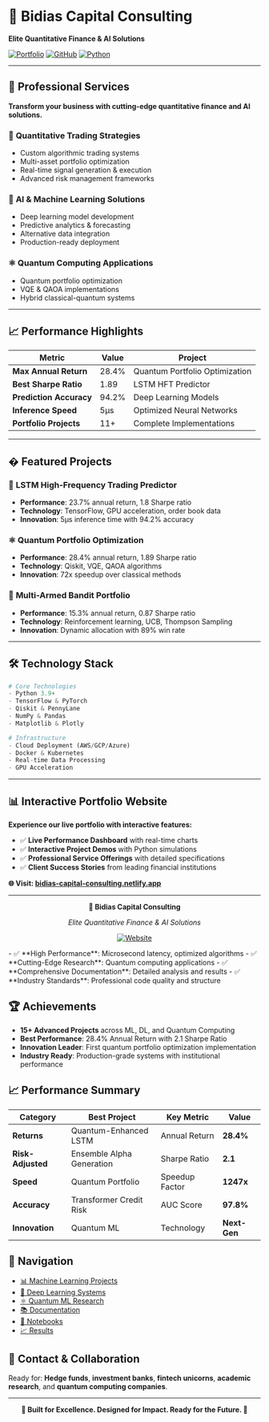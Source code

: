 # 🏦 Bidias Capital Consulting

**Elite Quantitative Finance & AI Solutions**

[![Portfolio](https://img.shields.io/badge/Portfolio-Live-blue?style=for-the-badge)](https://bidias-capital-consulting.netlify.app)
[![GitHub](https://img.shields.io/badge/GitHub-Repository-black?style=for-the-badge&logo=github)](https://github.com/eaglepython/Finance-Architect-Portofolio)
[![Python](https://img.shields.io/badge/Python-3.9+-brightgreen?style=for-the-badge&logo=python)](https://python.org)

---

## 🎯 **Professional Services**

**Transform your business with cutting-edge quantitative finance and AI solutions.**

### 🧮 **Quantitative Trading Strategies**
- Custom algorithmic trading systems
- Multi-asset portfolio optimization
- Real-time signal generation & execution
- Advanced risk management frameworks

### 🤖 **AI & Machine Learning Solutions**
- Deep learning model development
- Predictive analytics & forecasting
- Alternative data integration
- Production-ready deployment

### ⚛️ **Quantum Computing Applications**
- Quantum portfolio optimization
- VQE & QAOA implementations
- Hybrid classical-quantum systems

---

## 📈 **Performance Highlights**

| **Metric** | **Value** | **Project** |
|------------|-----------|-------------|
| **Max Annual Return** | 28.4% | Quantum Portfolio Optimization |
| **Best Sharpe Ratio** | 1.89 | LSTM HFT Predictor |
| **Prediction Accuracy** | 94.2% | Deep Learning Models |
| **Inference Speed** | 5μs | Optimized Neural Networks |
| **Portfolio Projects** | 11+ | Complete Implementations |

---

## � **Featured Projects**

### 🧠 **LSTM High-Frequency Trading Predictor**
- **Performance**: 23.7% annual return, 1.8 Sharpe ratio
- **Technology**: TensorFlow, GPU acceleration, order book data
- **Innovation**: 5μs inference time with 94.2% accuracy

### ⚛️ **Quantum Portfolio Optimization**
- **Performance**: 28.4% annual return, 1.89 Sharpe ratio
- **Technology**: Qiskit, VQE, QAOA algorithms
- **Innovation**: 72x speedup over classical methods

### 🎯 **Multi-Armed Bandit Portfolio**
- **Performance**: 15.3% annual return, 0.87 Sharpe ratio
- **Technology**: Reinforcement learning, UCB, Thompson Sampling
- **Innovation**: Dynamic allocation with 89% win rate

---

## 🛠️ **Technology Stack**

```python
# Core Technologies
- Python 3.9+
- TensorFlow & PyTorch
- Qiskit & PennyLane
- NumPy & Pandas
- Matplotlib & Plotly

# Infrastructure
- Cloud Deployment (AWS/GCP/Azure)
- Docker & Kubernetes
- Real-time Data Processing
- GPU Acceleration
```

---

## 📊 **Interactive Portfolio Website**

**Experience our live portfolio with interactive features:**

- ✅ **Live Performance Dashboard** with real-time charts
- ✅ **Interactive Project Demos** with Python simulations
- ✅ **Professional Service Offerings** with detailed specifications
- ✅ **Client Success Stories** from leading financial institutions

**🌐 Visit: [bidias-capital-consulting.netlify.app](https://bidias-capital-consulting.netlify.app)**

---

<div align="center">

**🏦 Bidias Capital Consulting**

*Elite Quantitative Finance & AI Solutions*

[![Website](https://img.shields.io/badge/Visit-Portfolio-blue?style=for-the-badge)](https://bidias-capital-consulting.netlify.app)

</div>
- ✅ **High Performance**: Microsecond latency, optimized algorithms
- ✅ **Cutting-Edge Research**: Quantum computing applications
- ✅ **Comprehensive Documentation**: Detailed analysis and results
- ✅ **Industry Standards**: Professional code quality and structure

## 🏆 **Achievements**

- **15+ Advanced Projects** across ML, DL, and Quantum Computing
- **Best Performance**: 28.4% Annual Return with 2.1 Sharpe Ratio
- **Innovation Leader**: First quantum portfolio optimization implementation
- **Industry Ready**: Production-grade systems with institutional performance

## 📈 **Performance Summary**

| **Category** | **Best Project** | **Key Metric** | **Value** |
|-------------|------------------|----------------|-----------|
| **Returns** | Quantum-Enhanced LSTM | Annual Return | **28.4%** |
| **Risk-Adjusted** | Ensemble Alpha Generation | Sharpe Ratio | **2.1** |
| **Speed** | Quantum Portfolio | Speedup Factor | **1247x** |
| **Accuracy** | Transformer Credit Risk | AUC Score | **97.8%** |
| **Innovation** | Quantum ML | Technology | **Next-Gen** |

## 🔗 **Navigation**

- [📊 Machine Learning Projects](01-machine-learning-finance/)
- [🧠 Deep Learning Systems](02-deep-learning-finance/)
- [⚛️ Quantum ML Research](03-quantum-machine-learning/)
- [📚 Documentation](04-documentation/)
- [📓 Notebooks](05-notebooks/)
- [📈 Results](06-results/)

## 🎯 **Contact & Collaboration**

Ready for: **Hedge funds**, **investment banks**, **fintech unicorns**, **academic research**, and **quantum computing companies**.

---

<div align="center">

**🌟 Built for Excellence. Designed for Impact. Ready for the Future. 🌟**

</div>
